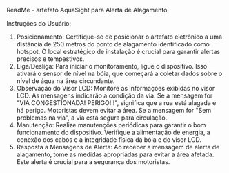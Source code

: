 ReadMe - artefato AquaSight para Alerta de Alagamento


Instruções do Usuário:
1. Posicionamento:
Certifique-se de posicionar o artefato eletrônico a uma distância de 250 metros do ponto de alagamento identificado como hotspot. O local estratégico de instalação é crucial para garantir alertas precisos e tempestivos.
2. Liga/Desliga:
Para iniciar o monitoramento, ligue o dispositivo. Isso ativará o sensor de nível na bóia, que começará a coletar dados sobre o nível de água na área circundante.
3. Observação do Visor LCD:
Monitore as informações exibidas no visor LCD. As mensagens indicarão a condição da via.
Se a mensagem for "VIA CONGESTIONADA! PERIGO!!!", significa que a rua está alagada e há perigo. Motoristas devem evitar a área.
Se a mensagem for "Sem problemas na via", a via está segura para circulação.
4. Manutenção:
Realize manutenções periódicas para garantir o bom funcionamento do dispositivo.
Verifique a alimentação de energia, a conexão dos cabos e a integridade física da bóia e do visor LCD.
5. Resposta a Mensagens de Alerta:
Ao receber a mensagem de alerta de alagamento, tome as medidas apropriadas para evitar a área afetada. Este alerta é crucial para a segurança dos motoristas.
